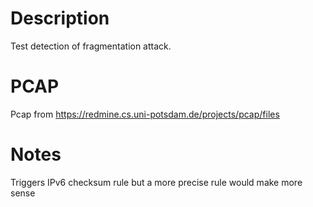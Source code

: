 # Description

Test detection of fragmentation attack.

# PCAP

Pcap from https://redmine.cs.uni-potsdam.de/projects/pcap/files

# Notes

Triggers IPv6 checksum rule but a more precise rule would make more sense
